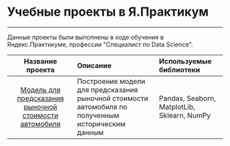 # Учебные проекты в Я.Практикум
------------------------------------------

Данные проекты были выполнены в ходе обучения в Яндекс.Практикуме, профессии "Специалист по Data Science".


| Название проекта       | Описание                                         | Используемые библиотеки |
|:----------------------:|:-------------------------------------------------|:------------------------|
|[Модель для предсказания рыночной стоимости автомобиля](https://github.com/AnnaIsamova/Y.PraktikumProjects/tree/master/autos)| Построение модели для предсказания рыночной стоимости автомобиля по полученным историческим данным| Pandas, Seaborn, MatplotLib, Sklearn, NumPy|    
